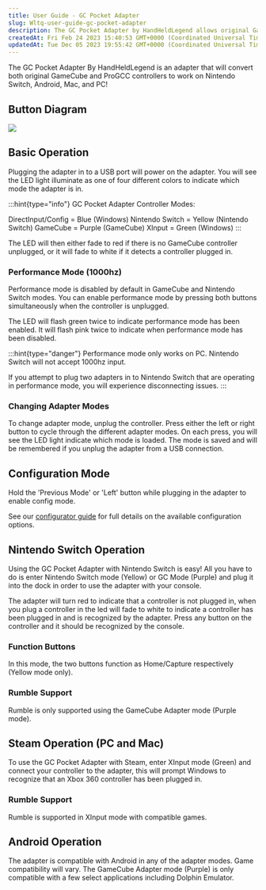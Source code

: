 ```yaml
---
title: User Guide - GC Pocket Adapter
slug: Wltq-user-guide-gc-pocket-adapter
description: The GC Pocket Adapter by HandHeldLegend allows original GameCube and ProGCC controllers to be used on Nintendo Switch, Android, Mac, and PC. With different LED color indicators, users can easily switch between modes to optimize performance. Compatible wit
createdAt: Fri Feb 24 2023 15:40:53 GMT+0000 (Coordinated Universal Time)
updatedAt: Tue Dec 05 2023 19:55:42 GMT+0000 (Coordinated Universal Time)
---
```


The GC Pocket Adapter By HandHeldLegend is an adapter that will convert both original GameCube and ProGCC controllers to work on Nintendo Switch, Android, Mac, and PC!&#x20;

## Button Diagram

![](../../assets/mAeeqo3-58ZA6cVS2-jZq_image.png)

## Basic Operation

Plugging the adapter in to a USB port will power on the adapter. You will see the LED light illuminate as one of four different colors to indicate which mode the adapter is in.

:::hint{type="info"}
GC Pocket Adapter Controller Modes:



DirectInput/Config = Blue  (Windows)
Nintendo Switch = Yellow (Nintendo Switch)
GameCube = Purple (GameCube)
XInput = Green (Windows)
:::

The LED will then either fade to red if there is no GameCube controller unplugged, or it will fade to white if it detects a controller plugged in.

### Performance Mode (1000hz)

Performance mode is disabled by default in GameCube and Nintendo Switch modes. You can enable performance mode by pressing both buttons simultaneously when the controller is unplugged.

The LED will flash green twice to indicate performance mode has been enabled. It will flash pink twice to indicate when performance mode has been disabled.

:::hint{type="danger"}
Performance mode only works on PC. Nintendo Switch will not accept 1000hz input.

If you attempt to plug two adapters in to Nintendo Switch that are operating in performance mode, you will experience disconnecting issues.&#x20;
:::

### Changing Adapter Modes

To change adapter mode, unplug the controller. Press either the left or right button to cycle through the different adapter modes. On each press, you will see the LED light indicate which mode is loaded. The mode is saved and will be remembered if you unplug the adapter from a USB connection.

## Configuration Mode

Hold the 'Previous Mode' or 'Left' button while plugging in the adapter to enable config mode.&#x20;

See our [configurator guide](https://wiki.handheldlegend.com/configurator-guide-gc-pocket-adapter) for full details on the available configuration options.

## Nintendo Switch Operation

Using the GC Pocket Adapter with Nintendo Switch is easy! All you have to do is enter Nintendo Switch mode (Yellow) or GC Mode (Purple) and plug it into the dock in order to use the adapter with your console.

The adapter will turn red to indicate that a controller is not plugged in, when you plug a controller in the led will fade to white to indicate a controller has been plugged in and is recognized by the adapter. Press any button on the controller and it should be recognized by the console.

### Function Buttons

In this mode, the two buttons function as Home/Capture respectively (Yellow mode only).

### Rumble Support

Rumble is only supported using the GameCube Adapter mode (Purple mode).

## Steam Operation (PC and Mac)

To use the GC Pocket Adapter with Steam, enter XInput mode (Green) and connect your controller to the adapter, this will prompt Windows to recognize that an Xbox 360 controller has been plugged in.&#x20;

### Rumble Support

Rumble is supported in XInput mode with compatible games.

## Android Operation

The adapter is compatible with Android in any of the adapter modes. Game compatibility will vary. The GameCube Adapter mode (Purple) is only compatible with a few select applications including Dolphin Emulator.
